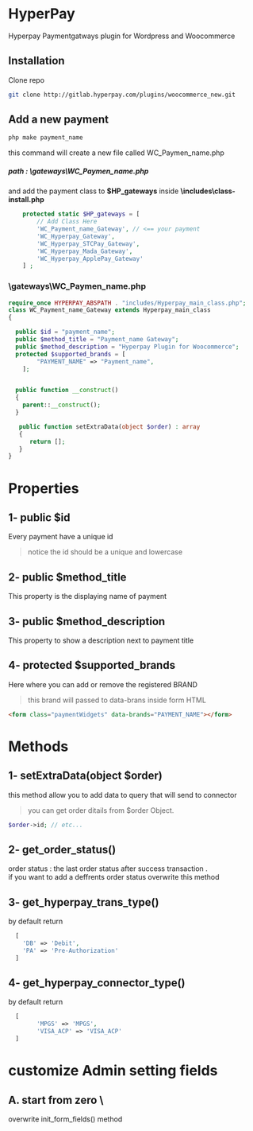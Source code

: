 # HyperPay

Hyperpay Paymentgatways plugin for Wordpress and Woocommerce
## Installation

Clone repo
```bash
git clone http://gitlab.hyperpay.com/plugins/woocommerce_new.git
```

## Add a new payment

```bash
php make payment_name
```
this command will create a new file called WC_Paymen_name.php

##### path : \gateways\WC_Paymen_name.php

and add the payment class to **$HP_gateways** <array> inside **\includes\class-install.php**

```php
    protected static $HP_gateways = [
        // Add Class Here
		'WC_Payment_name_Gateway', // <== your payment
        'WC_Hyperpay_Gateway',
        'WC_Hyperpay_STCPay_Gateway',
        'WC_Hyperpay_Mada_Gateway',
        'WC_Hyperpay_ApplePay_Gateway'
    ] ;
```
### \gateways\WC_Paymen_name.php

```php
require_once HYPERPAY_ABSPATH . "includes/Hyperpay_main_class.php";
class WC_Payment_name_Gateway extends Hyperpay_main_class
{

  public $id = "payment_name";
  public $method_title = "Payment_name Gateway";
  public $method_description = "Hyperpay Plugin for Woocommerce";
  protected $supported_brands = [
		"PAYMENT_NAME" => "Payment_name",
    ];


  public function __construct()
  {
    parent::__construct();
  }

   public function setExtraData(object $order) : array
   {
      return [];
   }
}
```
# Properties
## 1- public $id <string>
Every payment have a unique id 
> notice the id should be a unique and lowercase

## 2- public $method_title
This property is the displaying name of payment

## 3- public $method_description

This property to show a description next to payment title 

## 4- protected $supported_brands 
Here where you can add or remove the registered BRAND
>this brand will passed to data-brans <tag> inside form HTML

```html
<form class="paymentWidgets" data-brands="PAYMENT_NAME"></form>
```
# Methods
## 1- setExtraData(object $order)
this method allow you to add data to query that will send to connector
> you can get order ditails from $order Object.
```php
$order->id; // etc...
```

## 2- get_order_status()
order status : the last order status after success transaction . \
if you want to add a deffrents order status overwrite this method
## 3- get_hyperpay_trans_type()
by default return
```php
  [
    'DB' => 'Debit',
    'PA' => 'Pre-Authorization'
  ]
```

## 4- get_hyperpay_connector_type()
by default return
```php
  [
        'MPGS' => 'MPGS',
        'VISA_ACP' => 'VISA_ACP'
  ]
```

# customize Admin setting fields

## A. start from zero \
overwrite init_form_fields() method

```php


```
